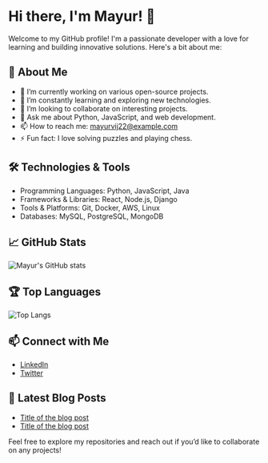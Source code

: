 # Hi there, I'm Mayur! 👋

Welcome to my GitHub profile! I'm a passionate developer with a love for learning and building innovative solutions. Here's a bit about me:

## 🚀 About Me

- 🔭 I’m currently working on various open-source projects.
- 🌱 I’m constantly learning and exploring new technologies.
- 👯 I’m looking to collaborate on interesting projects.
- 💬 Ask me about Python, JavaScript, and web development.
- 📫 How to reach me: [mayurvij22@example.com](mailto:mayurvij22@example.com)
- ⚡ Fun fact: I love solving puzzles and playing chess.

## 🛠️ Technologies & Tools

- Programming Languages: Python, JavaScript, Java
- Frameworks & Libraries: React, Node.js, Django
- Tools & Platforms: Git, Docker, AWS, Linux
- Databases: MySQL, PostgreSQL, MongoDB

## 📈 GitHub Stats

![Mayur's GitHub stats](https://github-readme-stats.vercel.app/api?username=mayurvij22&show_icons=true&theme=radical)

## 🏆 Top Languages

![Top Langs](https://github-readme-stats.vercel.app/api/top-langs/?username=mayurvij22&layout=compact&theme=radical)

## 📫 Connect with Me

- [LinkedIn](https://www.linkedin.com/in/mayurvij22)
- [Twitter](https://twitter.com/mayurvij22)

## 📝 Latest Blog Posts

<!-- BLOG-POST-LIST:START -->
- [Title of the blog post](URL)
- [Title of the blog post](URL)
<!-- BLOG-POST-LIST:END -->

Feel free to explore my repositories and reach out if you’d like to collaborate on any projects!
